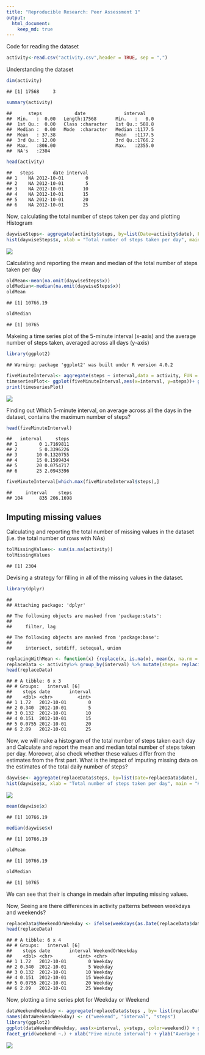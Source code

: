 ```yaml
---
title: "Reproducible Research: Peer Assessment 1"
output: 
  html_document:
    keep_md: true
---
```


Code for reading the dataset

```r
activity<-read.csv("activity.csv",header = TRUE, sep = ",")
```

Understanding the dataset

```r
dim(activity)
```

```
## [1] 17568     3
```

```r
summary(activity)
```

```
##      steps            date              interval     
##  Min.   :  0.00   Length:17568       Min.   :   0.0  
##  1st Qu.:  0.00   Class :character   1st Qu.: 588.8  
##  Median :  0.00   Mode  :character   Median :1177.5  
##  Mean   : 37.38                      Mean   :1177.5  
##  3rd Qu.: 12.00                      3rd Qu.:1766.2  
##  Max.   :806.00                      Max.   :2355.0  
##  NA's   :2304
```

```r
head(activity)
```

```
##   steps       date interval
## 1    NA 2012-10-01        0
## 2    NA 2012-10-01        5
## 3    NA 2012-10-01       10
## 4    NA 2012-10-01       15
## 5    NA 2012-10-01       20
## 6    NA 2012-10-01       25
```

Now, calculating the total number of steps taken per day and plotting Histogram

```r
daywiseSteps<- aggregate(activity$steps, by=list(Date=activity$date), FUN = sum)
hist(daywiseSteps$x, xlab = "Total number of steps taken per day", main = "Histogram of total steps taken per day",breaks = 30)
```

![](PA1_template_files/figure-html/unnamed-chunk-3-1.png)<!-- -->

Calculating and reporting the mean and median of the total number of steps taken per day

```r
oldMean<-mean(na.omit(daywiseSteps$x))
oldMedian<-median(na.omit(daywiseSteps$x))
oldMean
```

```
## [1] 10766.19
```

```r
oldMedian
```

```
## [1] 10765
```

Makeing a time series plot of the 5-minute interval (x-axis) and the average number of steps taken, averaged across all days (y-axis)

```r
library(ggplot2)
```

```
## Warning: package 'ggplot2' was built under R version 4.0.2
```

```r
fiveMinuteInterval<- aggregate(steps ~ interval,data = activity, FUN = mean)
timeseriesPlot<- ggplot(fiveMinuteInterval,aes(x=interval, y=steps))+ geom_line()+ xlab("5-minute interval")+ylab("Average number of steps taken, averaged across all days")+ggtitle("Time series plot of the 5-minute interval and the average number of steps taken, averaged across all days")
print(timeseriesPlot)
```

![](PA1_template_files/figure-html/unnamed-chunk-5-1.png)<!-- -->

Finding out Which 5-minute interval, on average across all the days in the dataset, contains the maximum number of steps?

```r
head(fiveMinuteInterval)
```

```
##   interval     steps
## 1        0 1.7169811
## 2        5 0.3396226
## 3       10 0.1320755
## 4       15 0.1509434
## 5       20 0.0754717
## 6       25 2.0943396
```

```r
fiveMinuteInterval[which.max(fiveMinuteInterval$steps),]
```

```
##     interval    steps
## 104      835 206.1698
```

## Imputing missing values
Calculating and reporting the total number of missing values in the dataset (i.e. the total number of rows with NAs)

```r
tolMissingValues<- sum(is.na(activity))
tolMissingValues
```

```
## [1] 2304
```
Devising a strategy for filling in all of the missing values in the dataset.

```r
library(dplyr)
```

```
## 
## Attaching package: 'dplyr'
```

```
## The following objects are masked from 'package:stats':
## 
##     filter, lag
```

```
## The following objects are masked from 'package:base':
## 
##     intersect, setdiff, setequal, union
```

```r
replacingWithMean <- function(x) {replace(x, is.na(x), mean(x, na.rm = TRUE))}
replaceData <- activity%>% group_by(interval) %>% mutate(steps= replacingWithMean(steps))
head(replaceData)
```

```
## # A tibble: 6 x 3
## # Groups:   interval [6]
##    steps date       interval
##    <dbl> <chr>         <int>
## 1 1.72   2012-10-01        0
## 2 0.340  2012-10-01        5
## 3 0.132  2012-10-01       10
## 4 0.151  2012-10-01       15
## 5 0.0755 2012-10-01       20
## 6 2.09   2012-10-01       25
```
Now, we will make a histogram of the total number of steps taken each day and Calculate and report the mean and median total number of steps taken per day. Moreover, also check whether these values differ from the estimates from the first part. What is the impact of imputing missing data on the estimates of the total daily number of steps?

```r
daywise<- aggregate(replaceData$steps, by=list(Date=replaceData$date), FUN = sum)
hist(daywise$x, xlab = "Total number of steps taken per day", main = "Histogram of total steps taken per day",breaks = 30)
```

![](PA1_template_files/figure-html/unnamed-chunk-9-1.png)<!-- -->

```r
mean(daywise$x)
```

```
## [1] 10766.19
```

```r
median(daywise$x)
```

```
## [1] 10766.19
```

```r
oldMean
```

```
## [1] 10766.19
```

```r
oldMedian
```

```
## [1] 10765
```
We can see that their is change in medain after imputing missing values.

Now, Seeing are there differences in activity patterns between weekdays and weekends?

```r
replaceData$WeekendOrWeekday <- ifelse(weekdays(as.Date(replaceData$date)) %in% c("Monday", "Tuesday", "Wednesday", "Thursday", "Friday"), "Weekday", "Weekend")
head(replaceData)
```

```
## # A tibble: 6 x 4
## # Groups:   interval [6]
##    steps date       interval WeekendOrWeekday
##    <dbl> <chr>         <int> <chr>           
## 1 1.72   2012-10-01        0 Weekday         
## 2 0.340  2012-10-01        5 Weekday         
## 3 0.132  2012-10-01       10 Weekday         
## 4 0.151  2012-10-01       15 Weekday         
## 5 0.0755 2012-10-01       20 Weekday         
## 6 2.09   2012-10-01       25 Weekday
```
Now, plotting a time series plot for Weekday or Weekend

```r
dataWeekendWeekday <- aggregate(replaceData$steps , by= list(replaceData$WeekendOrWeekday, replaceData$interval), na.omit(mean))
names(dataWeekendWeekday) <- c("weekend", "interval", "steps")
library(ggplot2)
ggplot(dataWeekendWeekday, aes(x=interval, y=steps, color=weekend)) + geom_line()+
facet_grid(weekend ~.) + xlab("Five minute interval") + ylab("Average number of steps taken across all weekday days or weekend days ") + ggtitle("Time Series Plot for Weekend or Weekday")
```

![](PA1_template_files/figure-html/unnamed-chunk-11-1.png)<!-- -->

